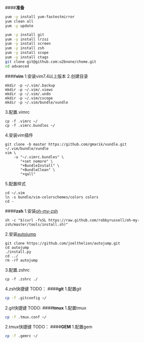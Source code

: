 
####**准备**
```bash
yum -y install yum-fastestmirror
yum clean all
yum -y update

yum -y install git
yum -y install lrzsz
yum -y install screen
yum -y install zsh
yum -y install scope
yum -y install ctags
git clone git@github.com:u2bnone/chome.git
cd advanced
```
####**vim**
1.安装vim7.4以上版本
2.创建目录
```shell
mkdir -p ~/.vim/.backup
mkdir -p ~/.vim/.views
mkdir -p ~/.vim/.undo
mkdir -p ~/.vim/cscope
mkdir -p ~/.vim/bundle/vundle
```
3.配置.vimrc
```shell
cp -f .vimrc ~/
cp -f .vimrc.bundles ~/
```
4.安装vim插件
```shell
git clone -b master https://github.com/gmarik/vundle.git  ~/.vim/bundle/vundle
vim \
	-u "~/.vimrc.bundles" \
	   "+set nomore" \
	   "+BundleInstall" \
	   "+BundleClean" \
	   "+qall"
```
5.配置样式
```shell
cd ~/.vim
ln -s bundle/vim-colorschemes/colors colors
cd -
```
####**zsh**
1.安装[oh-my-zsh](https://github.com/robbyrussell/oh-my-zsh "Oh-my-zsh")
```shell
sh -c "$(curl -fsSL https://raw.github.com/robbyrussell/oh-my-zsh/master/tools/install.sh)"
```
2.安装[autojump](https://github.com/wting/autojump "autojump")
```shell
git clone https://github.com/joelthelion/autojump.git
cd autojump
./install.py
cd ../
rm -rf autojump
```
3.配置.zshrc
```shell
cp -f .zshrc ./
```
4.zsh快捷键
TODO：
####**git**
1.配置git
```bash
cp -f .gitconfig ~/
```
2.git快捷键
TODO:
####**tmux**
1.配置tmux
```bash
cp -f .tmux.conf ~/
```
2.tmux快捷键
TODO：
####**GEM**
1.配置gem
```bash
cp -f .gemrc ~/
```
